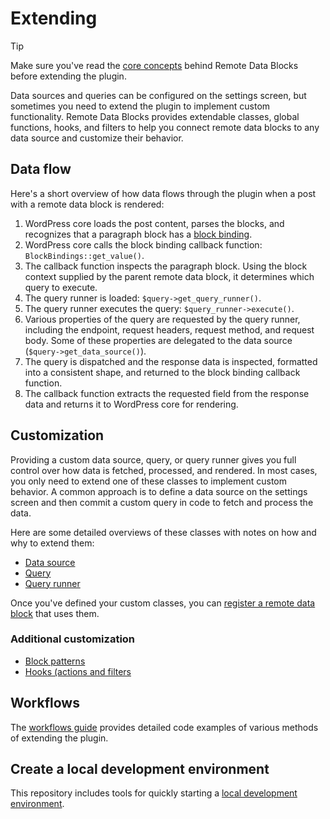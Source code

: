 # Extending

> [!TIP]
> Make sure you've read the [core concepts](../concepts/index.md) behind Remote Data Blocks before extending the plugin.

Data sources and queries can be configured on the settings screen, but sometimes you need to extend the plugin to implement custom functionality. Remote Data Blocks provides extendable classes, global functions, hooks, and filters to help you connect remote data blocks to any data source and customize their behavior.

## Data flow

Here's a short overview of how data flows through the plugin when a post with a remote data block is rendered:

1. WordPress core loads the post content, parses the blocks, and recognizes that a paragraph block has a [block binding](https://make.wordpress.org/core/2024/03/06/new-feature-the-block-bindings-api/).
2. WordPress core calls the block binding callback function: `BlockBindings::get_value()`.
3. The callback function inspects the paragraph block. Using the block context supplied by the parent remote data block, it determines which query to execute.
4. The query runner is loaded: `$query->get_query_runner()`.
5. The query runner executes the query: `$query_runner->execute()`.
6. Various properties of the query are requested by the query runner, including the endpoint, request headers, request method, and request body. Some of these properties are delegated to the data source (`$query->get_data_source()`).
7. The query is dispatched and the response data is inspected, formatted into a consistent shape, and returned to the block binding callback function.
8. The callback function extracts the requested field from the response data and returns it to WordPress core for rendering.

## Customization

Providing a custom data source, query, or query runner gives you full control over how data is fetched, processed, and rendered. In most cases, you only need to extend one of these classes to implement custom behavior. A common approach is to define a data source on the settings screen and then commit a custom query in code to fetch and process the data.

Here are some detailed overviews of these classes with notes on how and why to extend them:

- [Data source](data-source.md)
- [Query](query.md)
- [Query runner](query-runner.md)

Once you've defined your custom classes, you can [register a remote data block](block-registration.md) that uses them.

### Additional customization

- [Block patterns](block-patterns.md)
- [Hooks (actions and filters](hooks.md)

## Workflows

The [workflows guide](../workflows/index.md) provides detailed code examples of various methods of extending the plugin.

## Create a local development environment

This repository includes tools for quickly starting a [local development environment](../local-development.md).
